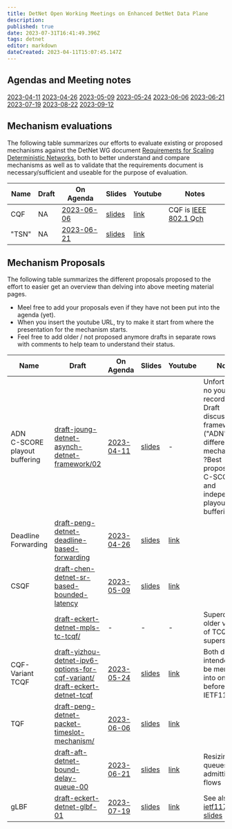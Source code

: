 ```yaml
---
title: DetNet Open Working Meetings on Enhanced DetNet Data Plane
description: 
published: true
date: 2023-07-31T16:41:49.396Z
tags: detnet
editor: markdown
dateCreated: 2023-04-11T15:07:45.147Z
---
```


## Agendas and Meeting notes

[2023-04-11](/group/detnet/wmosq/2023-04-11)
[2023-04-26](/group/detnet/wmosq/2023-04-26)
[2023-05-09](https://datatracker.ietf.org/meeting/interim-2023-detnet-03/session/detnet)
[2023-05-24](https://datatracker.ietf.org/meeting/interim-2023-detnet-05/session/detnet)
[2023-06-06](https://datatracker.ietf.org/meeting/interim-2023-detnet-06/session/detnet)
[2023-06-21](https://datatracker.ietf.org/meeting/interim-2023-detnet-07/session/detnet)
[2023-07-19](https://datatracker.ietf.org/meeting/interim-2023-detnet-08/session/detnet)
[2023-08-22](https://datatracker.ietf.org/meeting/interim-2023-detnet-09/session/detnet)
[2023-09-12](https://datatracker.ietf.org/meeting/interim-2023-detnet-10/session/detnet)

## Mechanism evaluations

The following table summarizes our efforts to evaluate existing or proposed mechanisms against the DetNet WG document [Requirements for Scaling Deterministic Networks](https://datatracker.ietf.org/doc/draft-ietf-detnet-scaling-requirements/), both to better understand and compare mechanisms as well as to validate that the requirements document is necessary/sufficient and useable for the purpose of evaluation.

| Name | Draft | On Agenda | Slides | Youtube | Notes |
|------|-------|-----------|--------|---------|-------|
| CQF |   NA    | [2023-06-06](https://datatracker.ietf.org/meeting/interim-2023-detnet-06/session/detnet) | [slides](https://datatracker.ietf.org/doc/slides-interim-2023-detnet-06-sessa-cqf-evaluation-as-revised-in-meeting/) | [link](https://youtu.be/HVE_FCe_5x8?t=785) | CQF is [IEEE 802.1 Qch](https://standards.ieee.org/ieee/802.1Qch/6072/) |
| "TSN" | NA | [2023-06-21](https://datatracker.ietf.org/meeting/interim-2023-detnet-07/session/detnet) | [slides](https://datatracker.ietf.org/doc/slides-interim-2023-detnet-07-sessa-tsn-queuing-mechanisms-evaluation/) | [link](https://www.youtube.com/watch?v=Cakvxdc3qOU) | |
## Mechanism Proposals

The following table summarizes the different proposals proposed to the effort to easier get an overview than delving into above meeting material pages.

-  Meel free to add your proposals even if they have not been put into the agenda (yet).
- When you insert the youtube URL, try to make it start from where the presentation for the mechanism starts.
- Feel free to add older / not proposed anymore drafts in separate rows with comments to help team to understand their status.

| Name | Draft | On Agenda | Slides | Youtube | Notes |
|------|-------|-----------|--------|---------|-------|
| ADN <br> C-SCORE <br> playout buffering| [draft-joung-detnet-asynch-detnet-framework/02](https://datatracker.ietf.org/doc/draft-joung-detnet-asynch-detnet-framework/02/) | [2023-04-11](/group/detnet/wmosq/2023-04-11) | [slides](https://wiki.ietf.org/adn_framework-2023-04-10.pptx) | - | Unfortunately no youtube recording. Draft discusses framework ("ADN") and different mechanisms. ?Best proposed? is C-SCORE and independently playout buffering |
| Deadline Forwarding | [draft-peng-detnet-deadline-based-forwarding](https://datatracker.ietf.org/doc/draft-peng-detnet-deadline-based-forwarding/) | [2023-04-26](/group/detnet/wmosq/2023-04-26) | [slides](https://datatracker.ietf.org/doc/slides-interim-2023-detnet-02-sessa-deadline-queueing-mechanism/) | [link](https://youtu.be/nGTeMavyHSg?t=2858) | |
| CSQF | [draft-chen-detnet-sr-based-bounded-latency](https://datatracker.ietf.org/doc/html/draft-chen-detnet-sr-based-bounded-latency) | [2023-05-09](https://datatracker.ietf.org/meeting/interim-2023-detnet-03/session/detnet) |  [slides](https://datatracker.ietf.org/doc/slides-interim-2023-detnet-03-sessa-csqf-slides/) | [link](https://youtu.be/m9NqZ6gWKgo?t=2590) | |
| | [draft-eckert-detnet-mpls-tc-tcqf/](https://datatracker.ietf.org/doc/draft-eckert-detnet-mpls-tc-tcqf/) | - | - | - | Superceeded, older versions of TCQF, superseded |
| CQF-Variant <br> TCQF | [draft-yizhou-detnet-ipv6-options-for-cqf-variant/](https://datatracker.ietf.org/doc/draft-yizhou-detnet-ipv6-options-for-cqf-variant/) <br> [draft-eckert-detnet-tcqf](https://datatracker.ietf.org/doc/html/draft-eckert-detnet-tcqf) | [2023-05-24](https://datatracker.ietf.org/meeting/interim-2023-detnet-05/session/detnet) | [slides](https://datatracker.ietf.org/doc/slides-interim-2023-detnet-05-sessa-tcqf-slides-for-interim/) | [link](https://www.youtube.com/watch?v=ELDZYOXKer4&t=2004s) | Both drafts intended to be merged into one draft before IETF117 |
| TQF | [draft-peng-detnet-packet-timeslot-mechanism/](https://datatracker.ietf.org/doc/draft-peng-detnet-packet-timeslot-mechanism/)| [2023-06-06](https://datatracker.ietf.org/meeting/interim-2023-detnet-06/session/detnet) | [slides](https://datatracker.ietf.org/doc/slides-interim-2023-detnet-06-sessa-timeslot-queueing-and-forwarding/) | [link](https://youtu.be/HVE_FCe_5x8?t=3959) | |
| |[draft-aft-detnet-bound-delay-queue-00](https://datatracker.ietf.org/doc/draft-aft-detnet-bound-delay-queue/00/) |[2023-06-21](https://datatracker.ietf.org/meeting/interim-2023-detnet-07/session/detnet)| [slides](https://datatracker.ietf.org/doc/slides-interim-2023-detnet-07-sessa-enforcing-end-to-end-delay-bounds-via-queue-resizing/) | [link](https://youtu.be/Cakvxdc3qOU?t=4166) | Resizing queues when admitting flows |
| gLBF | [draft-eckert-detnet-glbf-01](https://datatracker.ietf.org/doc/draft-eckert-detnet-glbf/01/) | [2023-07-19](https://datatracker.ietf.org/meeting/interim-2023-detnet-08/session/detnet) | [slides](https://datatracker.ietf.org/doc/slides-interim-2023-detnet-08-sessa-deterministic-networking-detnet-data-plane-guaranteed-latency-based-forwarding-glbf/)| [link](https://youtu.be/urMhng79blQ?t=2527) | See also [ietf117-slides](https://datatracker.ietf.org/doc/slides-117-detnet-sessa-07-deterministic-networking-detnet-data-plane-guaranteed-latency-based-forwarding-glbf/)|